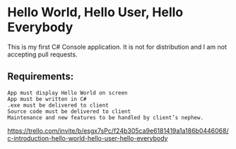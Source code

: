 # Hello World, Hello User, Hello Everybody

This is my first C# Console application. It is not for distribution and I am not accepting pull requests.

## Requirements:
    App must display Hello World on screen
    App must be written in C#
    .exe must be delivered to client
    Source code must be delivered to client
    Maintenance and new features to be handled by client’s nephew.

https://trello.com/invite/b/esgx7sPc/f24b305ca9e6181419a1a186b0446068/c-introduction-hello-world-hello-user-hello-everybody
